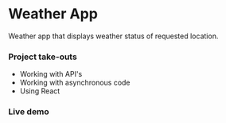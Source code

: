 # Weather App
Weather app that displays weather status of requested location.

### Project take-outs
<ul>
  <li>Working with API's</li>
  <li>Working with asynchronous code</li>
  <li>Using React</li>
</ul>

### Live demo
